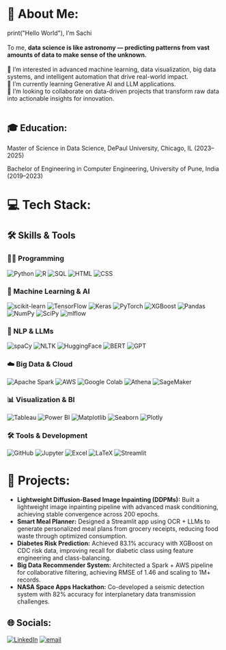 # 💫 About Me:
print("Hello World"), I’m Sachi<br><br>To me, **data science is like astronomy — predicting patterns from vast amounts of data to make sense of the unknown.**   <br><br>💭 I’m interested in advanced machine learning, data visualization, big data systems, and intelligent automation that drive real-world impact.  <br>👾 I’m currently learning Generative AI and LLM applications.  <br>🌷 I’m looking to collaborate on data-driven projects that transform raw data into actionable insights for innovation.  <br><br>

## 🎓 Education: 
Master of Science in Data Science, DePaul University, Chicago, IL (2023–2025)

Bachelor of Engineering in Computer Engineering, University of Pune, India (2019–2023)  


# 💻 Tech Stack:
## 🛠️ Skills & Tools  

### 👩‍💻 Programming  
![Python](https://img.shields.io/badge/python-3670A0?style=for-the-badge&logo=python&logoColor=ffdd54) 
![R](https://img.shields.io/badge/r-%23276DC3.svg?style=for-the-badge&logo=r&logoColor=white) 
![SQL](https://img.shields.io/badge/SQL-003B57?style=for-the-badge&logo=database&logoColor=white) 
![HTML](https://img.shields.io/badge/HTML-%23E34F26.svg?style=for-the-badge&logo=html5&logoColor=white) 
![CSS](https://img.shields.io/badge/CSS-%231572B6.svg?style=for-the-badge&logo=css3&logoColor=white)

### 🤖 Machine Learning & AI  
![scikit-learn](https://img.shields.io/badge/scikit--learn-%23F7931E.svg?style=for-the-badge&logo=scikit-learn&logoColor=white) 
![TensorFlow](https://img.shields.io/badge/TensorFlow-%23FF6F00.svg?style=for-the-badge&logo=TensorFlow&logoColor=white) 
![Keras](https://img.shields.io/badge/Keras-%23D00000.svg?style=for-the-badge&logo=Keras&logoColor=white) 
![PyTorch](https://img.shields.io/badge/PyTorch-%23EE4C2C.svg?style=for-the-badge&logo=PyTorch&logoColor=white) 
![XGBoost](https://img.shields.io/badge/XGBoost-FF8000?style=for-the-badge&logo=xgboost&logoColor=white) 
![Pandas](https://img.shields.io/badge/pandas-%23150458.svg?style=for-the-badge&logo=pandas&logoColor=white) 
![NumPy](https://img.shields.io/badge/numpy-%23013243.svg?style=for-the-badge&logo=numpy&logoColor=white) 
![SciPy](https://img.shields.io/badge/SciPy-%230C55A5.svg?style=for-the-badge&logo=scipy&logoColor=white) 
![mlflow](https://img.shields.io/badge/mlflow-0194E2?style=for-the-badge&logo=mlflow&logoColor=white) 

### 🧠 NLP & LLMs  
![spaCy](https://img.shields.io/badge/spaCy-09A3D5?style=for-the-badge&logo=spacy&logoColor=white) 
![NLTK](https://img.shields.io/badge/NLTK-154360?style=for-the-badge&logo=python&logoColor=white) 
![HuggingFace](https://img.shields.io/badge/HuggingFace-FFCC00?style=for-the-badge&logo=huggingface&logoColor=black) 
![BERT](https://img.shields.io/badge/BERT-121D33?style=for-the-badge&logo=bert&logoColor=white) 
![GPT](https://img.shields.io/badge/GPT-412991?style=for-the-badge&logo=openai&logoColor=white)

### ☁️ Big Data & Cloud  
![Apache Spark](https://img.shields.io/badge/Apache%20Spark-E25A1C?style=for-the-badge&logo=apachespark&logoColor=white) 
![AWS](https://img.shields.io/badge/AWS-%23FF9900.svg?style=for-the-badge&logo=amazon-aws&logoColor=white) 
![Google Colab](https://img.shields.io/badge/Google%20Colab-F9AB00?style=for-the-badge&logo=googlecolab&logoColor=black) 
![Athena](https://img.shields.io/badge/Athena-232F3E?style=for-the-badge&logo=amazonaws&logoColor=white) 
![SageMaker](https://img.shields.io/badge/SageMaker-FF9900?style=for-the-badge&logo=amazonaws&logoColor=white)

### 📊 Visualization & BI  
![Tableau](https://img.shields.io/badge/Tableau-E97627?style=for-the-badge&logo=Tableau&logoColor=white) 
![Power BI](https://img.shields.io/badge/power_bi-F2C811?style=for-the-badge&logo=powerbi&logoColor=black) 
![Matplotlib](https://img.shields.io/badge/Matplotlib-%23ffffff.svg?style=for-the-badge&logo=Matplotlib&logoColor=black) 
![Seaborn](https://img.shields.io/badge/Seaborn-268BD2?style=for-the-badge&logo=python&logoColor=white) 
![Plotly](https://img.shields.io/badge/Plotly-%233F4F75.svg?style=for-the-badge&logo=plotly&logoColor=white)

### 🛠️ Tools & Development  
![GitHub](https://img.shields.io/badge/github-%23121011.svg?style=for-the-badge&logo=github&logoColor=white) 
![Jupyter](https://img.shields.io/badge/Jupyter-F37626.svg?style=for-the-badge&logo=Jupyter&logoColor=white) 
![Excel](https://img.shields.io/badge/Microsoft%20Excel-217346?style=for-the-badge&logo=microsoftexcel&logoColor=white) 
![LaTeX](https://img.shields.io/badge/LaTeX-008080?style=for-the-badge&logo=latex&logoColor=white) 
![Streamlit](https://img.shields.io/badge/Streamlit-%23FE4B4B.svg?style=for-the-badge&logo=streamlit&logoColor=white)
# 🚀 Projects:
- **Lightweight Diffusion-Based Image Inpainting (DDPMs):** Built a lightweight image inpainting pipeline with advanced mask conditioning, achieving stable convergence across 200 epochs.  
- **Smart Meal Planner:** Designed a Streamlit app using OCR + LLMs to generate personalized meal plans from grocery receipts, reducing food waste through optimized consumption.  
- **Diabetes Risk Prediction:** Achieved 83.1% accuracy with XGBoost on CDC risk data, improving recall for diabetic class using feature engineering and class-balancing.  
- **Big Data Recommender System:** Architected a Spark + AWS pipeline for collaborative filtering, achieving RMSE of 1.46 and scaling to 1M+ records.  
- **NASA Space Apps Hackathon:** Co-developed a seismic detection system with 82% accuracy for interplanetary data transmission challenges.  



<!-- # 📊 GitHub Stats:
![](https://github-readme-stats.vercel.app/api?username=Sachi011&theme=tokyonight&hide_border=false&include_all_commits=false&count_private=false)<br/>
![](https://nirzak-streak-stats.vercel.app/?user=Sachi011&theme=tokyonight&hide_border=false)<br/>
![](https://github-readme-stats.vercel.app/api/top-langs/?username=Sachi011&theme=tokyonight&hide_border=false&include_all_commits=false&count_private=false&layout=compact)
-->

## 🌐 Socials:
[![LinkedIn](https://img.shields.io/badge/LinkedIn-%230077B5.svg?logo=linkedin&logoColor=white)](https://linkedin.com/in/sachikenjale) [![email](https://img.shields.io/badge/Email-D14836?logo=gmail&logoColor=white)](mailto:sachi.g.kenjale@gmail.com) 
